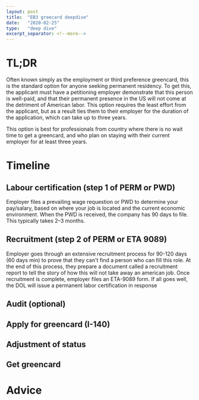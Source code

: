 ```yaml
---
layout: post
title:  "EB3 greecard deepdive"
date:   "2020-02-25"
type:   "deep dive"
excerpt_separator: <!--more-->
---
```

# TL;DR
Often known simply as the employment or third preference greencard, this is the standard option for anyone seeking permanent residency. To get this, the applicant must have a petitioning employer demonstrate that this person is well-paid, and that their permanent presence in the US will not come at the detriment of American labor. This option requires the least effort from the applicant, but as a result ties them to their employer for the duration of the application, which can take up to three years.

This option is best for professionals from country where there is no wait time to get a greencard, and who plan on staying with their current employer for at least three years.


# Timeline
## Labour certification (step 1 of PERM or PWD)
Employer files a prevailing wage requestion or PWD to determine your pay/salary, based on where your job is located and the current economic environment. When the PWD is received, the company has 90 days to file. This typically takes 2–3 months.

## Recruitment (step 2 of PERM or ETA 9089)
Employer goes through an extensive recruitment process for 90-120 days (60 days min) to prove that they can't find a person who can fill this role. At the end of this process, they prepare a document called a recruitment report to tell the story of how this will not take away an american job. Once recruitment is complete, employer files an ETA-9089 form. If all goes well, the DOL will issue a permanent labor certification in response 
## Audit (optional)

## Apply for greencard (I-140)

## Adjustment of status

## Get greencard

# Advice
